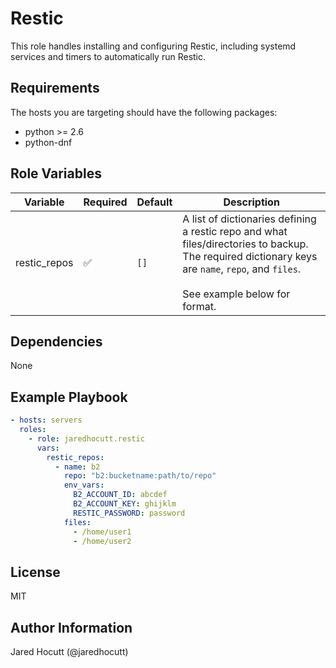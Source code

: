 # Restic

This role handles installing and configuring Restic, including systemd services
and timers to automatically run Restic.

## Requirements

The hosts you are targeting should have the following packages:

- python >= 2.6
- python-dnf

## Role Variables

| Variable | Required | Default | Description |
| --- | --- | --- | --- |
| restic_repos | &#9989; | `[]` | A list of dictionaries defining a restic repo and what files/directories to backup. The required dictionary keys are `name`, `repo`, and `files`.<br><br>See example below for format. |

## Dependencies

None

## Example Playbook

```yaml
- hosts: servers
  roles:
    - role: jaredhocutt.restic
      vars:
        restic_repos:
          - name: b2
            repo: "b2:bucketname:path/to/repo"
            env_vars:
              B2_ACCOUNT_ID: abcdef
              B2_ACCOUNT_KEY: ghijklm
              RESTIC_PASSWORD: password
            files:
              - /home/user1
              - /home/user2
```

## License

MIT

## Author Information

Jared Hocutt (@jaredhocutt)
